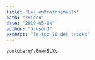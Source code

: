 ```yaml
---
title: "Les entrainnements"
path: "/video"
date: "2019-05-04"
author: "GrusonJ"
excerpt: "le top 10 des tricks" 
---
```

`youtube:qYvEuwrSiXc`
